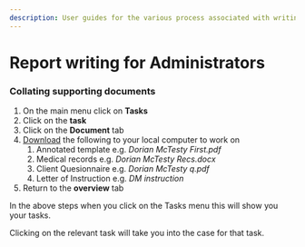 ```yaml
---
description: User guides for the various process associated with writing up a draft report.
---
```


# Report writing for Administrators

### Collating supporting documents

1. On the main menu click on **Tasks** 
2. Click on the **task**
3. Click on the **Document** tab
4. [Download](../dashboard/clients/cases/documents-tab.md#downloading-files) the following to your local computer to work on
   1. Annotated template e.g. _Dorian McTesty First.pdf_
   2. Medical records e.g. _Dorian McTesty Recs.docx_
   3. Client Quesionnaire e.g. _Dorian McTesty q.pdf_
   4. Letter of Instruction e.g. _DM instruction_
5. Return to the **overview** tab

In the above steps when you click on the Tasks menu this will show you your tasks.

Clicking on the relevant task will take you into the case for that task.



